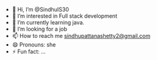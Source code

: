 - 👋 Hi, I’m @SindhuIS30
- 👀 I’m interested in Full stack development
- 🌱 I’m currently learning java.
- 💞️ I’m looking for a job
- 📫 How to reach me sindhupattanashetty2@gmail.com
- 😄 Pronouns: she
- ⚡ Fun fact: ...

<!---
SindhuIS30/SindhuIS30 is a ✨ special ✨ repository because its `README.md` (this file) appears on your GitHub profile.
You can click the Preview link to take a look at your changes.
--->

